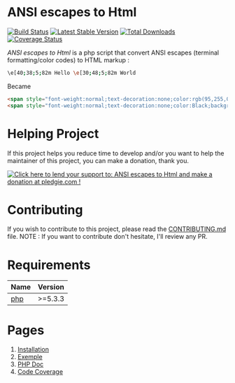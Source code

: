 # ANSI escapes to Html

[![Build Status](https://travis-ci.org/neilime/ansi-escapes-to-html.svg?branch=master)](https://travis-ci.org/neilime/ansi-escapes-to-html)
[![Latest Stable Version](https://poser.pugx.org/neilime/ansi-escapes-to-html/v/stable.svg)](https://packagist.org/packages/neilime/ansi-escapes-to-html)
[![Total Downloads](https://poser.pugx.org/neilime/ansi-escapes-to-html/downloads.svg)](https://packagist.org/packages/neilime/ansi-escapes-to-html)
[![Coverage Status](https://coveralls.io/repos/github/neilime/ansi-escapes-to-html/badge.svg?branch=master)](https://coveralls.io/github/neilime/ansi-escapes-to-html?branch=master)

_ANSI escapes to Html_ is a php script that convert ANSI escapes (terminal formatting/color codes) to HTML markup :
```bash
\e[40;38;5;82m Hello \e[30;48;5;82m World
````
Became
```html
<span style="font-weight:normal;text-decoration:none;color:rgb(95,255,0);background-color:Black;"> Hello </span>
<span style="font-weight:normal;text-decoration:none;color:Black;background-color:rgb(95,255,0);"> World </span>
```

# Helping Project

If this project helps you reduce time to develop and/or you want to help the maintainer of this project, you can make a donation, thank you.

<a href='https://pledgie.com/campaigns/33102'><img alt='Click here to lend your support to: ANSI escapes to Html and make a donation at pledgie.com !' src='https://pledgie.com/campaigns/33102.png?skin_name=chrome' border='0' ></a>

# Contributing

If you wish to contribute to this project, please read the [CONTRIBUTING.md](CONTRIBUTING.md) file.
NOTE : If you want to contribute don't hesitate, I'll review any PR.

# Requirements

Name | Version
-----|--------
[php](https://secure.php.net/) | >=5.3.3

# Pages

1. [Installation](https://github.com/neilime/ansi-escapes-to-html/wiki/Installation)
2. [Exemple](https://github.com/neilime/ansi-escapes-to-html/wiki/Use-with-Zend-Skeleton-Application)
7. [PHP Doc](http://neilime.github.io/ansi-escapes-to-html/phpdoc/)
8. [Code Coverage](http://neilime.github.io/ansi-escapes-to-html/coverage/)
